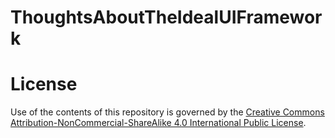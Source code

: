 # ThoughtsAboutTheIdealUIFramework


# License
Use of the contents of this repository is governed by the [Creative Commons Attribution-NonCommercial-ShareAlike 4.0 International Public License](License.txt).